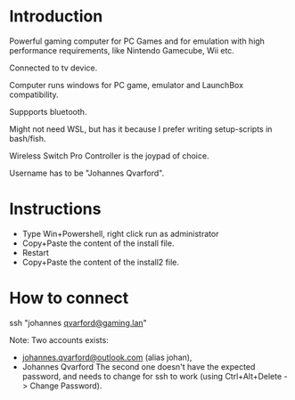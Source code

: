 # Introduction

Powerful gaming computer for PC Games and for emulation
with high performance requirements, like Nintendo Gamecube, Wii etc.

Connected to tv device.

Computer runs windows for PC game, emulator and LaunchBox compatibility.

Suppports bluetooth.

Might not need WSL, but has it because I prefer writing setup-scripts in bash/fish.

Wireless Switch Pro Controller is the joypad of choice.

Username has to be "Johannes Qvarford".

# Instructions

* Type Win+Powershell, right click run as administrator
* Copy+Paste the content of the install file.
* Restart
* Copy+Paste the content of the install2 file.

# How to connect

ssh "johannes qvarford@gaming.lan"

Note: Two accounts exists:
* johannes.qvarford@outlook.com (alias johan),
* Johannes Qvarford
The second one doesn't have the expected password, and needs to change for ssh to work (using Ctrl+Alt+Delete -> Change Password).